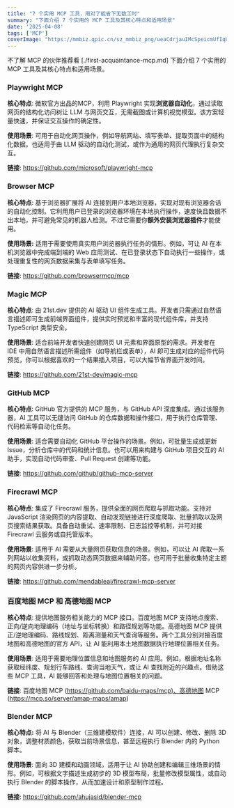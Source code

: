 ```yaml
---
title: "7 个实用 MCP 工具，用对了能省下无数工时"
summary: "下面介绍 7 个实用的 MCP 工具及其核心特点和适用场景"
date: '2025-04-08'
tags: ['MCP']
coverImage: "https://mmbiz.qpic.cn/sz_mmbiz_png/ueaCdrjauIMcSpeicmUfIqUHX7RzGgSMvJGPibT2Yz8UZ35DluH07v1Fzgd6Jrc3ApsaRyuKfC6oOOFYsuyiaYJicw/640"
---
```


不了解 MCP 的伙伴推荐看 [./first-acquaintance-mcp.md]
下面介绍 7 个实用的 MCP 工具及其核心特点和适用场景。

### Playwright MCP

**核心特点**: 微软官方出品的MCP，利用 Playwright 实现**浏览器自动化**，通过读取网页的结构化访问树让 LLM 与网页交互，无需截图或计算机视觉模型。该方案轻量快速，并保证交互操作的确定性。

**使用场景**: 可用于自动化网页操作，例如导航网站、填写表单、提取页面中的结构化数据。也适用于由 LLM 驱动的自动化测试，或作为通用的网页代理执行复杂交互。

**链接**: <https://github.com/microsoft/playwright-mcp>

### Browser MCP

**核心特点**: 基于浏览器扩展将 AI 连接到用户本地浏览器，实现对现有浏览器会话的自动化控制。它利用用户已登录的浏览器环境在本地执行操作，速度快且数据不出本地，并可避免常见的机器人检测。不过它需要你**额外安装浏览器插件**才能使用。

**使用场景:** 适用于需要使用真实用户浏览器执行任务的情形。例如，可让 AI 在本机浏览器中完成端到端的 Web 应用测试、在已登录状态下自动执行一些操作，或处理重复性的网页数据采集与表单填写任务。

**链接**: <https://github.com/browsermcp/mcp>

### Magic MCP

**核心特点**: 由 21st.dev 提供的 AI 驱动 UI 组件生成工具。开发者只需通过自然语言描述即可生成前端界面组件，提供实时预览和丰富的现代组件库，并支持 TypeScript 类型安全。

**使用场景**: 适合前端开发者快速创建网页 UI 元素和界面原型的需求。开发者在 IDE 中用自然语言描述所需组件（如导航栏或表单），AI 即可生成对应的组件代码预览，你可以根据喜欢的一个结果插入项目，可以大幅节省界面开发时间。

**链接**: <https://github.com/21st-dev/magic-mcp>

### GitHub MCP

**核心特点**: GitHub 官方提供的 MCP 服务，与 GitHub API 深度集成。通过该服务器，AI 工具可以无缝访问 GitHub 的仓库数据和操作接口，用于执行仓库管理、代码检索等自动化任务。

**使用场景**: 适合需要自动化 GitHub 平台操作的场景。例如，可批量生成或更新 Issue，分析仓库中的代码和统计信息。也可以用来构建与 GitHub 项目交互的 AI 助手，实现自动代码审查、Pull Request 创建等功能。

**链接**: <https://github.com/github/github-mcp-server>

### Firecrawl MCP

**核心特点**: 集成了 Firecrawl 服务，提供全面的网页爬取与抓取功能。支持对 JavaScript 渲染网页的内容提取、自动发现链接进行深度爬取、批量抓取以及网页搜索结果获取。具备自动重试、速率限制、日志监控等机制，并可对接 Firecrawl 云服务或自托管版本。

**使用场景**: 适用于 AI 需要从大量网页获取信息的场景。例如，可以让 AI 爬取一系列网站以收集资料，或抓取动态网页数据来辅助问答。也可用于批量收集特定主题的网页内容供进一步分析。

**链接**: <https://github.com/mendableai/firecrawl-mcp-server>

### 百度地图 MCP 和 高德地图 MCP

**核心特点**: 提供地图服务相关能力的 MCP 接口。百度地图 MCP 支持地点搜索、正向/逆向地理编码（地址与坐标转换）和路径规划等功能。高德地图 MCP 提供正/逆地理编码、路线规划、距离测量和天气查询等服务。两个工具分别对接百度地图和高德地图的官方 API，让 AI 能利用本土地图数据执行地理位置相关任务。

**使用场景**: 适用于需要地理位置信息和地图服务的 AI 应用。例如，根据地址名称获取经纬度、规划行车路线、查询当地天气，或让 AI 查找附近的兴趣点。借助这些 MCP 工具，AI 能够回答和处理与地图位置相关的问题。

**链接**: 百度地图 MCP (<https://github.com/baidu-maps/mcp)、高德地图> MCP (<https://mcp.so/server/amap-maps/amap>)

### Blender MCP

**核心特点:** 将 AI 与 Blender（三维建模软件）连接，AI 可以创建、修改、删除 3D 对象，调整材质颜色，获取当前场景信息，甚至远程执行 Blender 内的 Python 脚本。

**使用场景**: 面向 3D 建模和动画领域，适用于让 AI 协助创建和编辑三维场景的情形。例如，可根据文字描述生成初步的 3D 模型布局，批量修改模型属性，或自动执行 Blender 的脚本操作，从而加速设计和原型制作过程。

**链接**: <https://github.com/ahujasid/blender-mcp>
